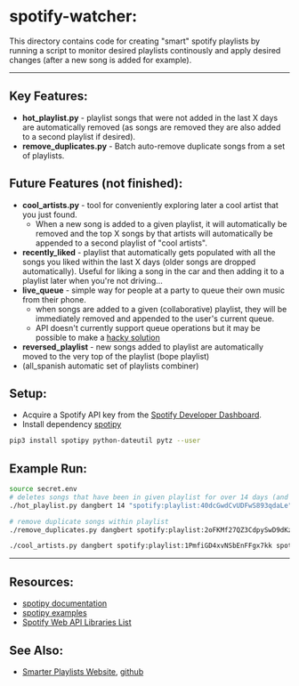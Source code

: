 # spotify-watcher:
This directory contains code for creating "smart" spotify playlists by running a script to monitor desired playlists continously and apply desired changes (after a new song is added for example).

---
## Key Features:
* **hot_playlist.py** - playlist songs that were not added in the last X days are automatically removed (as songs are removed they are also added to a second playlist if desired).
* **remove_duplicates.py** - Batch auto-remove duplicate songs from a set of playlists.

## Future Features (not finished):
* **cool_artists.py** - tool for conveniently exploring later a cool artist that you just found.
  * When a new song is added to a given playlist, it will automatically be removed and the top X songs by that artists will automatically be appended to a second playlist of "cool artists".
* **recently_liked** - playlist that automatically gets populated with all the songs you liked within the last X days (older songs are dropped automatically).  Useful for liking a song in the car and then adding it to a playlist later when you're not driving...
* **live_queue** - simple way for people at a party to queue their own music from their phone.
  * when songs are added to a given (collaborative) playlist, they will be immediately removed and appended to the user's current queue.
  * API doesn't currently support queue operations but it may be possible to make a [hacky solution](https://github.com/spotify/web-api/issues/462#issuecomment-311466159)
* **reversed_playlist** - new songs added to playlist are automatically moved to the very top of the playlist (bope playlist)
* (all_spanish automatic set of playlists combiner)

## Setup:
* Acquire a Spotify API key from the [Spotify Developer Dashboard](https://developer.spotify.com/dashboard/).
* Install dependency [spotipy](https://github.com/plamere/spotipy)
````bash
pip3 install spotipy python-dateutil pytz --user
````

## Example Run:
````bash
source secret.env
# deletes songs that have been in given playlist for over 14 days (and adds them to the backup playlist)
./hot_playlist.py dangbert 14 "spotify:playlist:40dcGwdCvUDFwS893qdaLe" --backup_uri spotify:playlist:5RkoGPrfNbgjK0qkJizt1O

# remove duplicate songs within playlist
./remove_duplicates.py dangbert spotify:playlist:2oFKMf27QZ3CdpySwD9dKz

./cool_artists.py dangbert spotify:playlist:1PmfiGD4xvNSbEnFFgx7kk spotify:playlist:i72oGPrfNbgjK0qkJiz32f --copy_num 3
```` 
---
## Resources:
* [spotipy documentation](https://spotipy.readthedocs.io/en/latest/)
* [spotipy examples](https://github.com/plamere/spotipy/tree/master/examples)
* [Spotify Web API Libraries List](https://developer.spotify.com/documentation/web-api/libraries/)

## See Also:
* [Smarter Playlists Website](http://playlistmachinery.com/index.html), [github](https://github.com/plamere/SmarterPlaylists)

